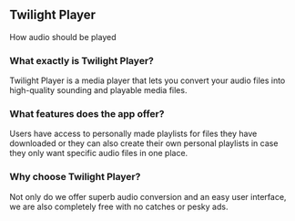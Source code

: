 ##                                                                  Twilight Player

How audio should be played 


### What exactly is Twilight Player? 

Twilight Player is a media player that lets you convert your audio files into high-quality sounding and playable media files.  

### What features does the app offer?

Users have access to personally made playlists for files they have downloaded or they can also create their own personal playlists in case they only want specific audio files in one place.

### Why choose Twilight Player?

Not only do we offer superb audio conversion and an easy user interface, we are also completely free with no catches or pesky ads. 

## 
